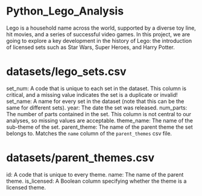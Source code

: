 # Python_Lego_Analysis
Lego is a household name across the world, supported by a diverse toy line, hit movies, and a series of successful video games. In this project, we are going to explore a key development in the history of Lego: the introduction of licensed sets such as Star Wars, Super Heroes, and Harry Potter.


# datasets/lego_sets.csv

set_num: A code that is unique to each set in the dataset. This column is critical, and a missing value indicates the set is a duplicate or invalid!
set_name: A name for every set in the dataset (note that this can be the same for different sets).
year: The date the set was released.
num_parts: The number of parts contained in the set. This column is not central to our analyses, so missing values are acceptable.
theme_name: The name of the sub-theme of the set.
parent_theme: The name of the parent theme the set belongs to. Matches the `name` column of the `parent_themes` csv file.

# datasets/parent_themes.csv

id: A code that is unique to every theme.
name: The name of the parent theme.
is_licensed: A Boolean column specifying whether the theme is a licensed theme.

